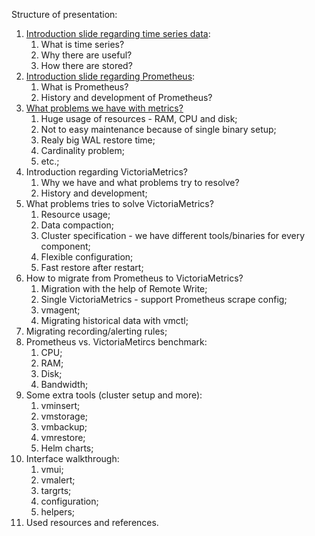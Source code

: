 Structure of presentation:

1. [Introduction slide regarding time series data](time_series.md):
	1. What is time series?
	2. Why there are useful?
	3. How there are stored?
2. [Introduction slide regarding Prometheus](prometheus.md):
	1. What is Prometheus?
	2. History and development of Prometheus?
3. [What problems we have with metrics?](prometheus_problems.md)
	1. Huge usage of resources - RAM, CPU and disk;
	2. Not to easy maintenance because of single binary setup;
	3. Realy big WAL restore time;
	4. Cardinality problem;
	5. etc.;
4. Introduction regarding VictoriaMetrics?
	1. Why we have and what problems try to resolve?
	2. History and development;
5. What problems tries to solve VictoriaMetrics?
	1. Resource usage;
	2. Data compaction;
	3. Cluster specification - we have different tools/binaries for every component;
	4. Flexible configuration;
	5. Fast restore after restart;
6. How to migrate from Prometheus to VictoriaMetrics?
	1. Migration with the help of Remote Write;
	2. Single VictoriaMetrics - support Prometheus scrape config;
	3. vmagent;
	4. Migrating historical data with vmctl;
7. Migrating recording/alerting rules;
8. Prometheus vs. VictoriaMetircs benchmark:
	1. CPU;
	2. RAM;
	3. Disk;
	4. Bandwidth;
9. Some extra tools (cluster setup and more):
	1. vminsert;
	2. vmstorage;
	3. vmbackup;
	4. vmrestore;
	5. Helm charts;
10. Interface walkthrough:
	1. vmui;
	2. vmalert;
	3. targrts;
	4. configuration;
	5. helpers;
11. Used resources and references.

